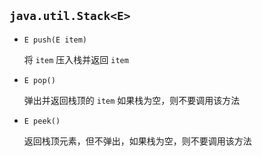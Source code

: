 ## `java.util.Stack<E>`

* `E push(E item)`

  将 `item` 压入栈并返回 `item`

* `E pop()`

  弹出并返回栈顶的 `item` 如果栈为空，则不要调用该方法

* `E peek()`

  返回栈顶元素，但不弹出，如果栈为空，则不要调用该方法